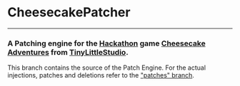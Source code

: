 # CheesecakePatcher
---
### A Patching engine for the [Hackathon](https://www.hackathon.com/) game [Cheesecake Adventures](https://github.com/TinyLittleStudio/java-2d-cheesecake-adventures) from [TinyLittleStudio](https://github.com/TinyLittleStudio).
This branch contains the source of the Patch Engine. For the actual injections, patches and deletions refer to the ["patches" branch](https://github.com/heisluft/CheesecakePatcher/tree/patches).
